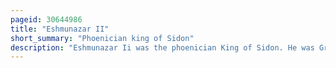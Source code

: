 ```yaml
---
pageid: 30644986
title: "Eshmunazar II"
short_summary: "Phoenician king of Sidon"
description: "Eshmunazar Ii was the phoenician King of Sidon. He was Grandson of Eshmunazar I and Vassal King of the persian Achaemenid Empire. Eshmunazar Ii succeeded his Father Tabnit i who ruled for a short Time and died before the Birth of his Son. Tabnit i was succeeded by his sister-wife Amoashtart who ruled alone until Eshmunazar Ii's Birth, and then acted as his Regent until the Time he would have reached Majority. Eshmunazar Ii died at the Age of 14 Years prematurely. He was succeeded by his Cousin Bodashtart."
---
```

